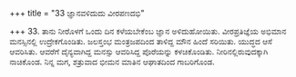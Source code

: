 +++
title = "33 ಜ್ಞಾನವಳಿದುದು ವೀರಪಣದಭಿ"

+++
33. ತಾನು ನೀರೊಳಗೆ ಒಂದು ದಿನ ಕಳೆಯಬೇಕೆಂಬ ಜ್ಞಾನ ಅಳಿದುಹೋಯಿತು. ವೀರಪ್ರತಿಜ್ಞೆಯ ಅಭಿಮಾನ ಮನಸ್ಸಿನಲ್ಲಿ ಉದ್ರೇಕಗೊಂಡಿತು. ಜಲಸ್ತಂಭ ಮಂತ್ರಜಪದಿಂದ ತಾಳಿದ್ದ ಮೌನ ಹಿಂದೆ ಸರಿಯಿತು. ಯುದ್ಧದ ಆಸೆ ಆವರಿಸಿತು. ಆವರೆಗೆ ದೈನ್ಯವಾಗಿದ್ದ ಮನಸ್ಸು ಆವರಿಸಿದ್ದ ಪೊರೆಯನ್ನು ಕಳಚಿಕೊಂಡಿತು. ನೀರಿನಲ್ಲಿರುವುದಕ್ಕಾಗಿ ನಾಚಿಕೊಂಡ. ನಿನ್ನ ಮಗ, ಶತ್ರುವಾದ ಭೀಮನ ಮಾತಿನ ಆಘಾತದಿಂದ ಗಾಬರಿಗೊಂಡ.